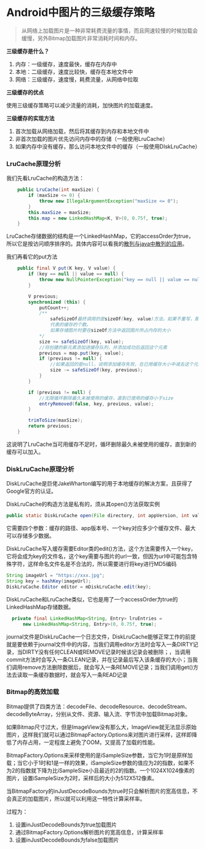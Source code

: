 # Android中图片的三级缓存策略

> 从网络上加载图片是一种非常耗费流量的事情，而且网速较慢的时候加载会缓慢，另外Bitmap加载图片非常消耗时间和内存。

**三级缓存是什么？**

1. 内存：一级缓存，速度最快，缓存在内存中
2. 本地：二级缓存，速度比较快，缓存在本地文件中
3. 网络：三级缓存，速度慢，耗费流量，从网络中拉取

**三级缓存的优点**

使用三级缓存策略可以减少流量的消耗，加快图片的加载速度。

**三级缓存的实现方法**

1. 首次加载从网络加载，然后将其缓存到内存和本地文件中
2. 非首次加载的图片优先访问内存中的存储（一般使用LruCache）
3. 如果内存中没有缓存，那么访问本地文件中的缓存（一般使用DIskLruCache）

### LruCache原理分析

我们先看LruCache的构造方法：

```java
    public LruCache(int maxSize) {
        if (maxSize <= 0) {
            throw new IllegalArgumentException("maxSize <= 0");
        }
        this.maxSize = maxSize;
        this.map = new LinkedHashMap<K, V>(0, 0.75f, true);
    }
```

LruCache存储数据的结构是一个LinkedHashMap，它的accessOrder为true，所以它是按访问顺序排序的。具体内容可以看我的[散列与java中散列的应用]([https://www.theaze.cn/2019/04/16/%E6%95%A3%E5%88%97%E4%B8%8Ejava%E4%B8%AD%E6%95%A3%E5%88%97%E7%9A%84%E5%BA%94%E7%94%A8/](https://www.theaze.cn/2019/04/16/散列与java中散列的应用/))。

我们再看它的put方法

```java
    public final V put(K key, V value) {
        if (key == null || value == null) {
            throw new NullPointerException("key == null || value == null");
        }

        V previous;
        synchronized (this) {
            putCount++;
            /**
            	safeSizeOf最终调用的是sizeOf(key, value)方法，如果不重写，那么其默认返回1，也就是
            	代表的缓存的个数。
            	如果存储图片时要在sizeOf方法中返回图片所占内存的大小
			*/
            size += safeSizeOf(key, value);
            //将创建的新元素添加进缓存队列，并添加成功后返回这个元素
            previous = map.put(key, value);
            if (previous != null) {
                //如果返回的是null，说明添加缓存失败，在已用缓存大小中减去这个元素的大小。
                size -= safeSizeOf(key, previous);
            }
        }

        if (previous != null) {
            //无限循环删除最久未被使用的缓存，直到已使用的缓存小于size
            entryRemoved(false, key, previous, value);
        }

        trimToSize(maxSize);
        return previous;
    }
```

这说明了LruCache当可用缓存不足时，循环删除最久未被使用的缓存，直到新的缓存可以加入。

### DiskLruCache原理分析

DiskLruCache是巨佬JakeWharton编写的用于本地缓存的解决方案，且获得了Google官方的认证。

DiskLruCache的构造方法是私有的，须从其open()方法获取实例

```java
public static DiskLruCache open(File directory, int appVersion, int valueCount, long maxSize)
```

它需要四个参数：缓存的路径、app版本号、一个key对应多少个缓存文件、最大可以存储多少数据。

DiskLruCache写入缓存需要Editor类的edit()方法，这个方法需要传入一个key，它将会成为key的文件名，这个key需要与图片的url一致，但因为url中可能包含特殊字符，这样命名文件名是不合法的，所以需要进行将key进行MD5编码

```java
String imageUrl = "https://xxx.jpg";
String key = hashKey(imageUrl);
DiskLruCache.Editor editor = mDiskLruCache.edit(key);
```

DiskLruCache和LruCache类似，它也是用了一个accessOrder为true的LinkedHashMap存储数据。

```java
  private final LinkedHashMap<String, Entry> lruEntries =
      new LinkedHashMap<String, Entry>(0, 0.75f, true);
```

journal文件是DiskLruCache一个日志文件，DiskLruCache能够正常工作的前提就是要依赖于journal文件中的内容，当我们调用editor方法时会写入一条DIRTY记录，当DIRTY没有任何CLEAN或REMOVE记录时候该记录会被删除；，当调用commit方法时会写入一条CLEAN记录，并在记录最后写入该条缓存的大小；当我们调用remove方法删除数据后，就会写入一条REMOVE记录；当我们调用get()方法去读取一条缓存数据时，就会写入一条READ记录

### Bitmap的高效加载

Bitmap提供了四类方法：decodeFile、decodeResource、decodeStream、decodeByteArray，分别从文件、资源、输入流、字节流中加载Bitmap对象。

如果Bitmap尺寸过大，但是ImageView没有那么大，ImageView就无法显示原始图片，这样我们就可以通过BitmapFactory.Options来对图片进行采样，这样即降低了内存占用，一定程度上避免了OOM，又提高了加载的性能。

BitmapFactory.Options来采样使用的是iSampleSize参数，当它为1时是原样加载；当它小于1时和1是一样的效果，iSampleSize参数的值应为2的指数，如果不为2的指数就下降为比iSampleSize小且最近的2的指数。一个1024X1024像素的图片，设置iSampleSize为2时，采样后的大小为512X512像素。

当BitmapFactory的inJustDecodeBounds为true时只会解析图片的宽高信息，不会真正的加载图片，所以就可以利用这一特性计算采样率。

过程为：

1. 设置inJustDecodeBounds为true加载图片
2. 通过BitmapFactory.Options解析图片的宽高信息，计算采样率
3. 设置inJustDecodeBounds为false加载图片